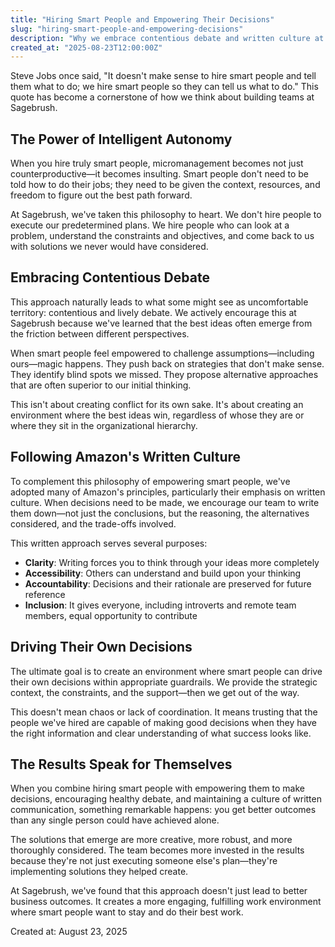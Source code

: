 ```yaml
---
title: "Hiring Smart People and Empowering Their Decisions"
slug: "hiring-smart-people-and-empowering-decisions"
description: "Why we embrace contentious debate and written culture at Sagebrush, inspired by Steve Jobs' philosophy on hiring smart people."
created_at: "2025-08-23T12:00:00Z"
---
```


Steve Jobs once said, "It doesn't make sense to hire smart people and tell them what to do; we hire smart people so
they can tell us what to do." This quote has become a cornerstone of how we think about building teams at Sagebrush.

## The Power of Intelligent Autonomy

When you hire truly smart people, micromanagement becomes not just counterproductive—it becomes insulting. Smart
people don't need to be told how to do their jobs; they need to be given the context, resources, and freedom to
figure out the best path forward.

At Sagebrush, we've taken this philosophy to heart. We don't hire people to execute our predetermined plans. We hire
people who can look at a problem, understand the constraints and objectives, and come back to us with solutions we
never would have considered.

## Embracing Contentious Debate

This approach naturally leads to what some might see as uncomfortable territory: contentious and lively debate. We
actively encourage this at Sagebrush because we've learned that the best ideas often emerge from the friction
between different perspectives.

When smart people feel empowered to challenge assumptions—including ours—magic happens. They push back on
strategies that don't make sense. They identify blind spots we missed. They propose alternative approaches that are
often superior to our initial thinking.

This isn't about creating conflict for its own sake. It's about creating an environment where the best ideas win,
regardless of whose they are or where they sit in the organizational hierarchy.

## Following Amazon's Written Culture

To complement this philosophy of empowering smart people, we've adopted many of Amazon's principles, particularly
their emphasis on written culture. When decisions need to be made, we encourage our team to write them down—not just
the conclusions, but the reasoning, the alternatives considered, and the trade-offs involved.

This written approach serves several purposes:

- **Clarity**: Writing forces you to think through your ideas more completely
- **Accessibility**: Others can understand and build upon your thinking
- **Accountability**: Decisions and their rationale are preserved for future reference
- **Inclusion**: It gives everyone, including introverts and remote team members, equal opportunity to contribute

## Driving Their Own Decisions

The ultimate goal is to create an environment where smart people can drive their own decisions within appropriate
guardrails. We provide the strategic context, the constraints, and the support—then we get out of the way.

This doesn't mean chaos or lack of coordination. It means trusting that the people we've hired are capable of
making good decisions when they have the right information and clear understanding of what success looks like.

## The Results Speak for Themselves

When you combine hiring smart people with empowering them to make decisions, encouraging healthy debate, and
maintaining a culture of written communication, something remarkable happens: you get better outcomes than any single
person could have achieved alone.

The solutions that emerge are more creative, more robust, and more thoroughly considered. The team becomes more
invested in the results because they're not just executing someone else's plan—they're implementing solutions they
helped create.

At Sagebrush, we've found that this approach doesn't just lead to better business outcomes. It creates a more
engaging, fulfilling work environment where smart people want to stay and do their best work.

Created at: August 23, 2025
